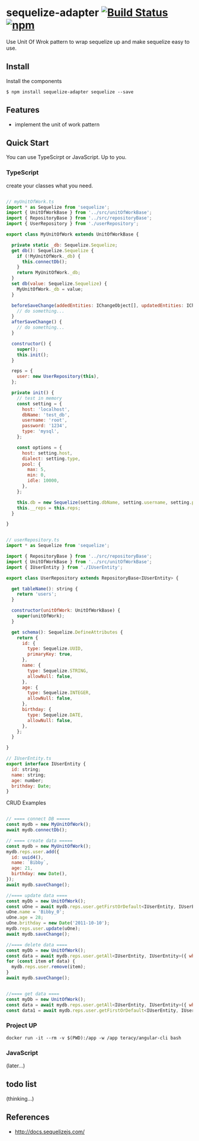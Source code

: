 # sequelize-adapter [![Build Status](https://travis-ci.org/BibbyChung/sequelize-adapter.svg?branch=master)](https://travis-ci.org/BibbyChung/sequelize-adapter) [![npm](https://img.shields.io/npm/v/sequelize-adapter.svg)](https://github.com/BibbyChung/sequelize-adapter)

Use Unit Of Wrok pattern to wrap sequelize up and make sequelize easy to use.

## Install

Install the components

```shell
$ npm install sequelize-adapter sequelize --save
```

## Features
- implement the unit of work pattern

## Quick Start

You can use TypeScirpt or JavaScript. Up to you.

### TypeScript

create your classes what you need.

```javascript

// myUnitOfWork.ts
import * as Sequelize from 'sequelize';
import { UnitOfWorkBase } from '../src/unitOfWorkBase';
import { RepositoryBase } from '../src/repositoryBase';
import { UserRepository } from './userRepository';

export class MyUnitOfWork extends UnitOfWorkBase {

  private static _db: Sequelize.Sequelize;
  get db(): Sequelize.Sequelize {
    if (!MyUnitOfWork._db) {
      this.connectDb();
    }
    return MyUnitOfWork._db;
  }
  set db(value: Sequelize.Sequelize) {
    MyUnitOfWork._db = value;
  }

  beforeSaveChange(addedEntities: IChangeObject[], updatedEntities: IChangeObject[], removedEntities: IChangeObject[]) {
    // do something...
  }
  afterSaveChange() {
    // do something...
  }

  constructor() {
    super();
    this.init();
  }

  reps = {
    user: new UserRepository(this),
  };

  private init() {
    // test in memory
    const setting = {
      host: 'localhost',
      dbName: 'test_db',
      username: 'root',
      password: '1234',
      type: 'mysql',
    };

    const options = {
      host: setting.host,
      dialect: setting.type,
      pool: {
        max: 5,
        min: 0,
        idle: 10000,
      },
    };

    this.db = new Sequelize(setting.dbName, setting.username, setting.password, options);
    this.__reps = this.reps;
  }

}


// userRepository.ts
import * as Sequelize from 'sequelize';

import { RepositoryBase } from '../src/repositoryBase';
import { UnitOfWorkBase } from '../src/unitOfWorkBase';
import { IUserEntity } from './IUserEntity';

export class UserRepository extends RepositoryBase<IUserEntity> {

  get tableName(): string {
    return 'users';
  }

  constructor(unitOfWork: UnitOfWorkBase) {
    super(unitOfWork);
  }

  get schema(): Sequelize.DefineAttributes {
    return {
      id: {
        type: Sequelize.UUID,
        primaryKey: true,
      },
      name: {
        type: Sequelize.STRING,
        allowNull: false,
      },
      age: {
        type: Sequelize.INTEGER,
        allowNull: false,
      },
      birthday: {
        type: Sequelize.DATE,
        allowNull: false,
      },
    };
  }

}

// IUserEntity.ts
export interface IUserEntity {
  id: string;
  name: string;
  age: number;
  brithday: Date;
}

```
CRUD Examples

```javascript

// ==== connect DB =====
const mydb = new MyUnitOfWork();
await mydb.connectDb();

// ==== create data =====
const mydb = new MyUnitOfWork();
mydb.reps.user.add({
  id: uuid4(),
  name: `Bibby`,
  age: 21,
  birthday: new Date(),
});
await mydb.saveChange();

//==== update data ====
const myDb = new UnitOfWork();
const uOne = await mydb.reps.user.getFirstOrDefault<IUserEntity, IUserEntity>({ where: {id: 'xxxxx'} });
uOne.name = 'Bibby_0';
uOne.age = 28;
uOne.brithday = new Date('2011-10-10');
mydb.reps.user.update(uOne);
await mydb.saveChange();

//==== delete data ====
const myDb = new UnitOfWork();
const data = await mydb.reps.user.getAll<IUserEntity, IUserEntity>({ where: {id: 'xxxxx'} });
for (const item of data) {
  mydb.reps.user.remove(item);
}
await mydb.saveChange();


//==== get data ====
const myDb = new UnitOfWork();
const data = await mydb.reps.user.getAll<IUserEntity, IUserEntity>({ where: {id: 'xxxxx'} });
const data1 = await mydb.reps.user.getFirstOrDefault<IUserEntity, IUserEntity>({ where: {id: 'xxxxx'} });

```

### Project UP

```shell
docker run -it --rm -v $(PWD):/app -w /app teracy/angular-cli bash
```

### JavaScript 
(later...)

## todo list
(thinking...)

## References
- http://docs.sequelizejs.com/



